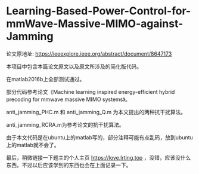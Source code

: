 # Learning-Based-Power-Control-for-mmWave-Massive-MIMO-against-Jamming

论文原地址: https://ieeexplore.ieee.org/abstract/document/8647173

本项目中包含本篇论文原文以及原文所涉及的简化版代码。

在matlab2016b上全部测试通过。

部分代码参考论文《Machine learning inspired energy-efficient hybrid precoding for mmwave massive MIMO systems》。

anti_jamming_PHC.m 和 anti_jamming_Q.m 为本文提出的两种抗干扰算法。

anti_jamming_RCRA.m为参考论文的抗干扰算法。

由于本文代码是在ubuntu上的matlab写的，部分注释可能有点乱码，放到ubuntu上的matlab就不会了。

最后，稍微链接一下题主的个人主页 https://love.lrting.top ，没错，应该没什么东西。不过以后应该学到的东西也会在上面记录一下。
